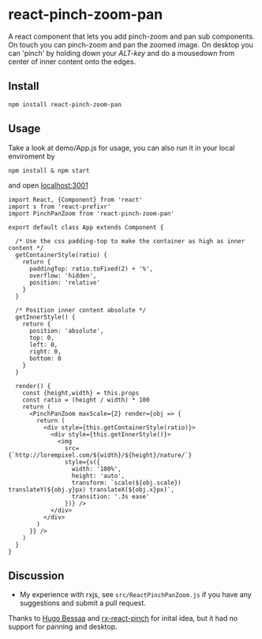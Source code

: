 # react-pinch-zoom-pan

A react component that lets you add pinch-zoom and pan sub components. On touch you can pinch-zoom and pan the zoomed image. On desktop you can 'pinch' by holding down your *ALT-key* and do a mousedown from center of inner content onto the edges.

## Install

`npm install react-pinch-zoom-pan`

## Usage

Take a look at demo/App.js for usage, you can also run it in your local enviroment by 

`npm install & npm start`

and open [localhost:3001](http://localhost:3001)

```
import React, {Component} from 'react'
import s from 'react-prefixr'
import PinchPanZoom from 'react-pinch-zoom-pan'

export default class App extends Component {
  
  /* Use the css padding-top to make the container as high as inner content */
  getContainerStyle(ratio) {
    return {
      paddingTop: ratio.toFixed(2) + '%',
      overflow: 'hidden',
      position: 'relative'
    }
  }

  /* Position inner content absolute */
  getInnerStyle() {
    return {
      position: 'absolute',
      top: 0,
      left: 0,
      right: 0,
      bottom: 0
    }
  }

  render() {
    const {height,width} = this.props
    const ratio = (height / width) * 100
    return (
      <PinchPanZoom maxScale={2} render={obj => {
        return (
          <div style={this.getContainerStyle(ratio)}>
            <div style={this.getInnerStyle()}>
              <img 
                src={`http://lorempixel.com/${width}/${height}/nature/`}
                style={s({
                  width: '100%', 
                  height: 'auto', 
                  transform: `scale(${obj.scale}) translateY(${obj.y}px) translateX(${obj.x}px)`,
                  transition: '.3s ease'
                })} />
            </div>
          </div>
        )
      }} />
    )
  }
}
```

## Discussion

* My experience with rxjs, see `src/ReactPinchPanZoom.js` if you have any suggestions and submit a pull request.

Thanks to [Hugo Bessaa](https://github.com/hugobessaa) and [rx-react-pinch](https://github.com/hugobessaa/rx-react-pinch) for inital idea, but it had no support for panning and desktop.